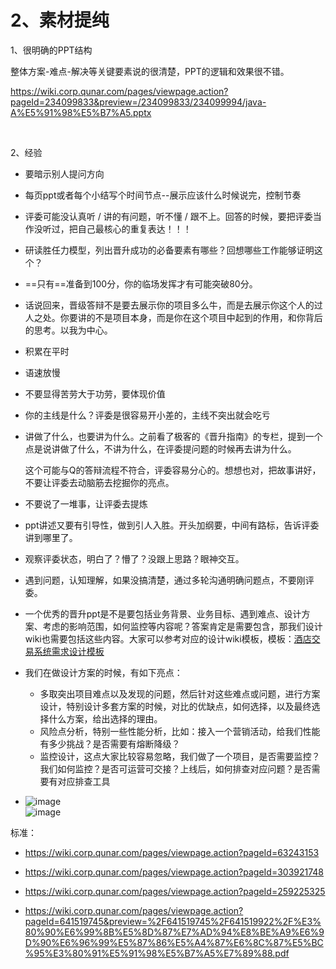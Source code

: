 # 2、素材提纯

1、很明确的PPT结构

整体方案-难点-解决等关键要素说的很清楚，PPT的逻辑和效果很不错。

https://wiki.corp.qunar.com/pages/viewpage.action?pageId=234099833&preview=/234099833/234099994/java-A%E5%91%98%E5%B7%A5.pptx

‍

2、经验

* 要暗示别人提问方向
* 每页ppt或者每个小结写个时间节点--展示应该什么时候说完，控制节奏
* 评委可能没认真听 / 讲的有问题，听不懂 / 跟不上。回答的时候，要把评委当作没听过，把自己最核心的重复表达！！！
* 研读胜任力模型，列出晋升成功的必备要素有哪些？回想哪些工作能够证明这个？
* ==只有==准备到100分，你的临场发挥才有可能突破80分。
* 话说回来，晋级答辩不是要去展示你的项目多么牛，而是去展示你这个人的过人之处。你要讲的不是项目本身，而是你在这个项目中起到的作用，和你背后的思考。以我为中心。
* 积累在平时
* 语速放慢
* 不要显得苦劳大于功劳，要体现价值
* 你的主线是什么？评委是很容易开小差的，主线不突出就会吃亏
* 讲做了什么，也要讲为什么。之前看了极客的《晋升指南》的专栏，提到一个点是说讲做了什么，不讲为什么，在评委提问题的时候再去讲为什么。

  这个可能与Q的答辩流程不符合，评委容易分心的。想想也对，把故事讲好，不要让评委去动脑筋去挖掘你的亮点。
* 不要说了一堆事，让评委去提炼
* ppt讲述又要有引导性，做到引人入胜。开头加纲要，中间有路标，告诉评委讲到哪里了。
* 观察评委状态，明白了？懵了？没跟上思路？眼神交互。
* 遇到问题，认知理解，如果没搞清楚，通过多轮沟通明确问题点，不要刚评委。
* 一个优秀的晋升ppt是不是要包括业务背景、业务目标、遇到难点、设计方案、考虑的影响范围，如何监控等内容呢？答案肯定是需要包含，那我们设计wiki也需要包括这些内容。大家可以参考对应的设计wiki模板，模板：[酒店交易系统需求设计模板](https://wiki.corp.qunar.com/confluence/pages/viewpage.action?pageId=64109036)
* 我们在做设计方案的时候，有如下亮点：

  * 多取突出项目难点以及发现的问题，然后针对这些难点或问题，进行方案设计，特别设计多套方案的时候，对比的优缺点，如何选择，以及最终选择什么方案，给出选择的理由。
  * 风险点分析，特别一些性能分析，比如：接入一个营销活动，给我们性能有多少挑战？是否需要有熔断降级？
  * 监控设计，这点大家比较容易忽略，我们做了一个项目，是否需要监控？我们如何监控？是否可运营可交接？上线后，如何排查对应问题？是否需要有对应排查工具
* ​![image](image-20241123112503-4uco2bb.png)  
  ​![image](image-20241123193506-p3t8v6g.png)​

标准：

* https://wiki.corp.qunar.com/pages/viewpage.action?pageId=63243153

* https://wiki.corp.qunar.com/pages/viewpage.action?pageId=303921748

* https://wiki.corp.qunar.com/pages/viewpage.action?pageId=259225325
* https://wiki.corp.qunar.com/pages/viewpage.action?pageId=641519745&preview=%2F641519745%2F641519922%2F%E3%80%90%E6%99%8B%E5%8D%87%E7%AD%94%E8%BE%A9%E6%9D%90%E6%96%99%E5%87%86%E5%A4%87%E6%8C%87%E5%BC%95%E3%80%91%E5%91%98%E5%B7%A5%E7%89%88.pdf

‍

‍
